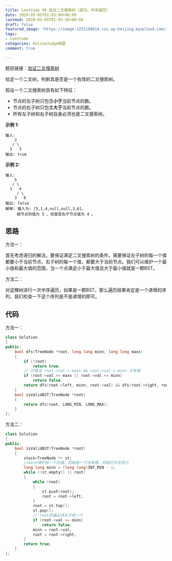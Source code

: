 ```yaml
---
title: LeetCode 98 验证二叉搜索树（递归，中序遍历）
date: 2020-05-05T01:03:00+08:00
lastmod: 2020-05-05T01:03:56+08:00
draft: false
featured_image: "https://image-1252109614.cos.ap-beijing.myqcloud.com/img/20210508221015.png"
tags:
- LeetCode
categories: OnlineJudge刷题
comment: true

---
```


题目链接：[验证二叉搜索树](https://leetcode-cn.com/problems/validate-binary-search-tree/)

给定一个二叉树，判断其是否是一个有效的二叉搜索树。

假设一个二叉搜索树具有如下特征：

- 节点的左子树只包含**小于**当前节点的数。
- 节点的右子树只包含**大于**当前节点的数。
- 所有左子树和右子树自身必须也是二叉搜索树。

**示例 1:**

```
输入:
    2
   / \
  1   3
输出: true
```

**示例 2:**

```
输入:
    5
   / \
  1   4
     / \
    3   6
输出: false
解释: 输入为: [5,1,4,null,null,3,6]。
     根节点的值为 5 ，但是其右子节点值为 4 。
```

## 思路

方法一：

首先考虑递归的解法，要保证满足二叉搜索树的条件。需要保证左子树的每一个值都要小于当前节点，右子树的每一个值，都要大于当前节点。我们可以维护一个最小值和最大值的范围，当一个点满足小于最大值且大于最小值就是一颗BST。

方法二：

对这棵树进行一次中序遍历，如果是一颗BST，那么遍历结果肯定是一个递增的序列，我们检查一下这个序列是不是递增的即可。

## 代码

方法一：

```cpp
class Solution
{
public:
    bool dfs(TreeNode *root, long long minn, long long maxx)
    {
        if (!root)
            return true;
        // 只有当 root->val < maxx && root->val > minn 才有效
        if (root->val >= maxx || root->val <= minn)
            return false;
        return dfs(root->left, minn, root->val) && dfs(root->right, root->val, maxx);
    }
    bool isValidBST(TreeNode *root)
    {
        return dfs(root, LONG_MIN, LONG_MAX);
    }
};
```

方法二：

```cpp
class Solution
{
public:
    bool isValidBST(TreeNode *root)
    {
        stack<TreeNode *> st;
        //minn维护前一个的值，初始前一个没有值，初始化为无穷小
        long long minn = (long long)INT_MIN - 1;
        while (!st.empty() || root)
        {
            while (root)
            {
                st.push(root);
                root = root->left;
            }
            root = st.top();
            st.pop();
            // root的值必须大于前一个
            if (root->val <= minn)
                return false;
            minn = root->val;
            root = root->right;
        }
        return true;
    }
};
```
